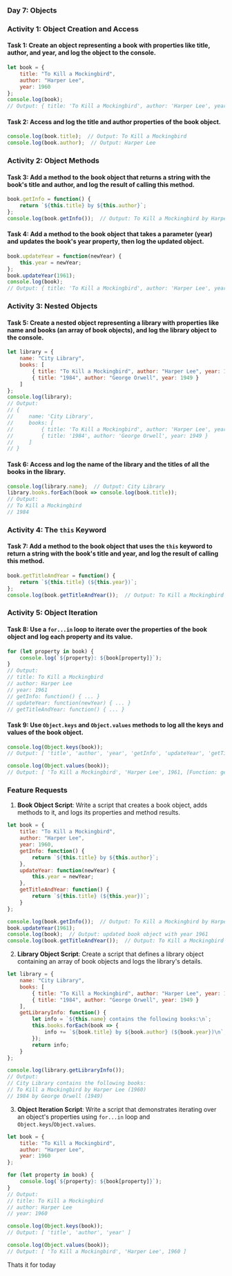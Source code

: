 ### Day 7: Objects


### Activity 1: Object Creation and Access

#### Task 1: Create an object representing a book with properties like title, author, and year, and log the object to the console.
```javascript
let book = {
    title: "To Kill a Mockingbird",
    author: "Harper Lee",
    year: 1960
};
console.log(book);
// Output: { title: 'To Kill a Mockingbird', author: 'Harper Lee', year: 1960 }
```

#### Task 2: Access and log the title and author properties of the book object.
```javascript
console.log(book.title);  // Output: To Kill a Mockingbird
console.log(book.author);  // Output: Harper Lee
```

### Activity 2: Object Methods

#### Task 3: Add a method to the book object that returns a string with the book's title and author, and log the result of calling this method.
```javascript
book.getInfo = function() {
    return `${this.title} by ${this.author}`;
};
console.log(book.getInfo());  // Output: To Kill a Mockingbird by Harper Lee
```

#### Task 4: Add a method to the book object that takes a parameter (year) and updates the book's year property, then log the updated object.
```javascript
book.updateYear = function(newYear) {
    this.year = newYear;
};
book.updateYear(1961);
console.log(book);
// Output: { title: 'To Kill a Mockingbird', author: 'Harper Lee', year: 1961, getInfo: [Function], updateYear: [Function] }
```

### Activity 3: Nested Objects

#### Task 5: Create a nested object representing a library with properties like name and books (an array of book objects), and log the library object to the console.
```javascript
let library = {
    name: "City Library",
    books: [
        { title: "To Kill a Mockingbird", author: "Harper Lee", year: 1960 },
        { title: "1984", author: "George Orwell", year: 1949 }
    ]
};
console.log(library);
// Output:
// {
//     name: 'City Library',
//     books: [
//         { title: 'To Kill a Mockingbird', author: 'Harper Lee', year: 1960 },
//         { title: '1984', author: 'George Orwell', year: 1949 }
//     ]
// }
```

#### Task 6: Access and log the name of the library and the titles of all the books in the library.
```javascript
console.log(library.name);  // Output: City Library
library.books.forEach(book => console.log(book.title));
// Output:
// To Kill a Mockingbird
// 1984
```

### Activity 4: The `this` Keyword

#### Task 7: Add a method to the book object that uses the `this` keyword to return a string with the book's title and year, and log the result of calling this method.
```javascript
book.getTitleAndYear = function() {
    return `${this.title} (${this.year})`;
};
console.log(book.getTitleAndYear());  // Output: To Kill a Mockingbird (1961)
```

### Activity 5: Object Iteration

#### Task 8: Use a `for...in` loop to iterate over the properties of the book object and log each property and its value.
```javascript
for (let property in book) {
    console.log(`${property}: ${book[property]}`);
}
// Output:
// title: To Kill a Mockingbird
// author: Harper Lee
// year: 1961
// getInfo: function() { ... }
// updateYear: function(newYear) { ... }
// getTitleAndYear: function() { ... }
```

#### Task 9: Use `Object.keys` and `Object.values` methods to log all the keys and values of the book object.
```javascript
console.log(Object.keys(book));
// Output: [ 'title', 'author', 'year', 'getInfo', 'updateYear', 'getTitleAndYear' ]

console.log(Object.values(book));
// Output: [ 'To Kill a Mockingbird', 'Harper Lee', 1961, [Function: getInfo], [Function: updateYear], [Function: getTitleAndYear] ]
```

### Feature Requests

1. **Book Object Script**: Write a script that creates a book object, adds methods to it, and logs its properties and method results.
```javascript
let book = {
    title: "To Kill a Mockingbird",
    author: "Harper Lee",
    year: 1960,
    getInfo: function() {
        return `${this.title} by ${this.author}`;
    },
    updateYear: function(newYear) {
        this.year = newYear;
    },
    getTitleAndYear: function() {
        return `${this.title} (${this.year})`;
    }
};

console.log(book.getInfo());  // Output: To Kill a Mockingbird by Harper Lee
book.updateYear(1961);
console.log(book);  // Output: updated book object with year 1961
console.log(book.getTitleAndYear());  // Output: To Kill a Mockingbird (1961)
```

2. **Library Object Script**: Create a script that defines a library object containing an array of book objects and logs the library's details.
```javascript
let library = {
    name: "City Library",
    books: [
        { title: "To Kill a Mockingbird", author: "Harper Lee", year: 1960 },
        { title: "1984", author: "George Orwell", year: 1949 }
    ],
    getLibraryInfo: function() {
        let info = `${this.name} contains the following books:\n`;
        this.books.forEach(book => {
            info += `${book.title} by ${book.author} (${book.year})\n`;
        });
        return info;
    }
};

console.log(library.getLibraryInfo());
// Output:
// City Library contains the following books:
// To Kill a Mockingbird by Harper Lee (1960)
// 1984 by George Orwell (1949)
```

3. **Object Iteration Script**: Write a script that demonstrates iterating over an object's properties using `for...in` loop and `Object.keys`/`Object.values`.
```javascript
let book = {
    title: "To Kill a Mockingbird",
    author: "Harper Lee",
    year: 1960
};

for (let property in book) {
    console.log(`${property}: ${book[property]}`);
}
// Output:
// title: To Kill a Mockingbird
// author: Harper Lee
// year: 1960

console.log(Object.keys(book));
// Output: [ 'title', 'author', 'year' ]

console.log(Object.values(book));
// Output: [ 'To Kill a Mockingbird', 'Harper Lee', 1960 ]
```

Thats it for today
